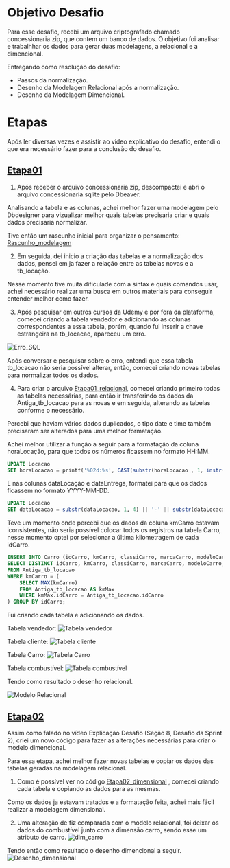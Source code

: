 # Objetivo Desafio
Para esse desafio, recebi um arquivo criptografado chamado concessionaria.zip, que contem um banco de dados.
O objetivo foi analisar e trabalhhar os dados para gerar duas modelagens, a relacional e a dimencional. 

Entregando como resolução do desafio:

- Passos da normalização.
- Desenho da Modelagem Relacional após a normalização.
- Desenho da Modelagem Dimencional.

# Etapas
Após ler diversas vezes e assistir ao video explicativo do desafio, entendi o que era necessário fazer para a conclusão do desafio.

## [Etapa01](../Desafio/etapa-1/)
1. Após receber o arquivo concessionaria.zip, descompactei e abri o arquivo concessionaria.sqlite pelo Dbeaver.

Analisando a tabela e as colunas, achei melhor fazer uma modelagem pelo Dbdesigner para vizualizar melhor quais tabelas precisaria criar e quais dados precisaria normalizar.

Tive então um rascunho inicial para organizar o pensamento: [Rascunho_modelagem](../Evidencias/Modelagem_inicial.jpg)

2. Em seguida, dei inicio a criação das tabelas e a normalização dos dados, pensei em ja fazer a relação entre as tabelas novas e a tb_locação.

Nesse momento tive muita dificulade com a sintax e quais comandos usar, achei necessário realizar uma busca em outros materiais para conseguir entender melhor como fazer.

3. Após pesquisar em outros cursos da Udemy e por fora da plataforma, comecei criando a tabela vendedor e adicionando as colunas correspondentes a essa tabela, porém, quando fui inserir a chave estrangeira na tb_locacao, apareceu um erro.

![Erro_SQL](../Evidencias/Erro_sql.jpg)

Após conversar e pesquisar sobre o erro,  entendi que essa tabela tb_locacao não seria possível alterar, então, comecei criando novas tabelas para normalizar todos os dados.

4. Para criar o arquivo [Etapa01_relacional](../Desafio/etapa-1/Etapa01_Relacional.sql), comecei criando primeiro todas as tabelas necessárias, para então ir transferindo os dados da Antiga_tb_locacao para as novas e em seguida, alterando as tabelas conforme o necessário.

Percebi que haviam vários dados duplicados, o tipo date e time também precisaram ser alterados para uma melhor formatação.

Achei melhor utilizar a função a seguir para a formatação da coluna horaLocação, para que todos os números ficassem no formato HH:MM.
```sql
UPDATE Locacao 
SET horaLocacao = printf('%02d:%s', CAST(substr(horaLocacao , 1, instr(horaLocacao , ':') - 1) AS INTEGER), substr(horaLocacao , instr(horaLocacao , ':') + 1));

```
E nas colunas dataLocação e dataEntrega, formatei para que os dados ficassem no formato YYYY-MM-DD.
```sql
UPDATE Locacao 
SET dataLocacao = substr(dataLocacao, 1, 4) || '-' || substr(dataLocacao, 5, 2) || '-' || substr(dataLocacao , 7, 2);

```
Teve um momento onde percebi que os dados da coluna kmCarro estavam iconsistentes, não seria possível colocar todos os registros na tabela Carro, nesse momento optei por selecionar a última kilometragem de cada idCarro.

```sql
INSERT INTO Carro (idCarro, kmCarro, classiCarro, marcaCarro, modeloCarro, anoCarro, idCombustivel )
SELECT DISTINCT idCarro, kmCarro, classiCarro, marcaCarro, modeloCarro, anoCarro, idCombustivel 
FROM Antiga_tb_locacao 
WHERE kmCarro = (
	SELECT MAX(kmCarro)
	FROM Antiga_tb_locacao AS kmMax
	WHERE kmMax.idCarro = Antiga_tb_locacao.idCarro
) GROUP BY idCarro;

```

Fui criando cada tabela e adicionando os dados.

Tabela vendedor:
![Tabela vendedor](../Evidencias/Tb_Vendedor.jpg)

Tabela cliente:
![Tabela cliente](../Evidencias/Tb_Cliente.jpg)

Tabela Carro:
![Tabela Carro](../Evidencias/Tb_Carro.jpg)

Tabela combustível:
![Tabela combustível](../Evidencias/Tb_Combustivel.jpg)


Tendo como resultado o desenho relacional.

![Modelo Relacional](../Evidencias/Modelagem_relacional.jpg)


## [Etapa02](../Desafio/etapa-2/)

Assim como falado no vídeo Explicação Desafio (Seção 8, Desafio da Sprint 2), criei um novo código para fazer as alterações necessárias para criar o modelo dimencional.

Para essa etapa, achei melhor fazer novas tabelas e copiar os dados das tabelas geradas na modelagem relacional.

1. Como é possível ver no código [Etapa02_dimensional](../Desafio/etapa-2/Etapa02_dimencional.sql)
, comecei criando cada tabela e copiando as dados para as mesmas.

Como os dados ja estavam tratados e a formatação feita, achei mais fácil realizar a modelagem dimensional.

2. Uma alteração de fiz comparada com o modelo relacional, foi deixar os dados do combustível junto com a dimensão carro, sendo esse um atributo de carro.
![dim_carro](../Evidencias/dim_carro.jpg)

Tendo então como resultado o desenho dimencional a seguir.
![Desenho_dimensional](../Evidencias/Modelagem_dimencional.jpg)


